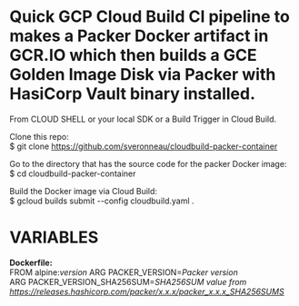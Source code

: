 # Quick GCP Cloud Build CI pipeline to makes a Packer Docker artifact in GCR.IO which then builds a GCE Golden Image Disk via Packer with HasiCorp Vault binary installed.

From CLOUD SHELL or your local SDK or a Build Trigger in Cloud Build.

Clone this repo:<br>
$ git clone https://github.com/sveronneau/cloudbuild-packer-container

Go to the directory that has the source code for the packer Docker image:<br>
$ cd cloudbuild-packer-container

Build the Docker image via Cloud Build:<br>
$ gcloud builds submit --config cloudbuild.yaml .

# VARIABLES<br>
<b>Dockerfile:</b><br>
FROM alpine:<i>version</i>
ARG PACKER_VERSION=<i>Packer version</i><br>
ARG PACKER_VERSION_SHA256SUM=<i>SHA256SUM value from https://releases.hashicorp.com/packer/x.x.x/packer_x.x.x_SHA256SUMS</i>
